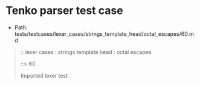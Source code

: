 # Tenko parser test case

- Path: tests/testcases/lexer_cases/strings_template_head/octal_escapes/60.md

> :: lexer cases : strings template head : octal escapes
>
> ::> 60
>
> Imported lexer test
>
> <template head> ZeroToThreeOctalDigit [lookahead @{x2209}@ OctalDigit] (eol/eof)

## FAIL

## Input

`````js
`\11
`````

## Output

_Note: the whole output block is auto-generated. Manual changes will be overwritten!_

Below follow outputs in four parsing modes: sloppy mode, strict mode script goal, module goal, web compat mode (always sloppy).

Note that the output parts are auto-generated by the test runner to reflect actual result.

### Sloppy mode

Parsed with script goal and as if the code did not start with strict mode header.

`````
throws: Lexer error!
    Illegal legacy octal escape in template, where octal escapes are never allowed

`\11
^------- error
`````

### Strict mode

Parsed with script goal but as if it was starting with `"use strict"` at the top.

_Output same as sloppy mode._

### Module goal

Parsed with the module goal.

_Output same as sloppy mode._

### Web compat mode

Parsed in sloppy script mode but with the web compat flag enabled.

_Output same as sloppy mode._
